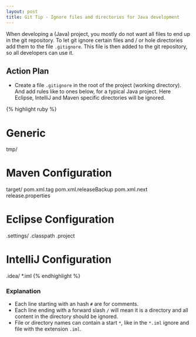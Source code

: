 ```yaml
---
layout: post
title: Git Tip - Ignore files and directories for Java development
---
```



When developing a (Java) project, you mostly do not want all files to end up in the git repository. To let git ignore certain 
files and / or hole directories add them to the file `.gitignore`. This file is then added to the git repository, so all
developers can use it.


## Action Plan

- Create a file `.gitignore` in the root of the project (working directory). And add rules like to ones below, for a typical
Java project. Here Eclipse, IntelliJ and Maven specific directories will be ignored.

{% highlight ruby %}
# Generic
tmp/

# Maven Configuration
target/
pom.xml.tag
pom.xml.releaseBackup
pom.xml.next
release.properties

# Eclipse Configuration
.settings/
.classpath
.project

# IntelliJ Configuration
.idea/
*.iml
{% endhighlight %}


### Explanation

- Each line starting with an hash `#` are for comments.
- Each line ending with a forward slash `/` will mean it is a directory and all content in the directory should be ignored.
- File or directory names can contain a start `*`, like in the `*.iml` ignore and file with the extension `.iml`.